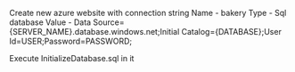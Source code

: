 Create new azure website with connection string
Name - bakery
Type - Sql database
Value - Data Source={SERVER_NAME}.database.windows.net;Initial Catalog={DATABASE};User Id=USER;Password=PASSWORD;

Execute InitializeDatabase.sql in it